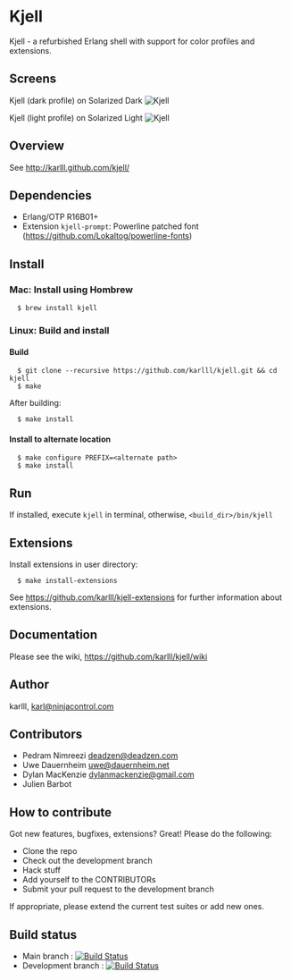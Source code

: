 Kjell
=====

Kjell - a refurbished Erlang shell with support for color profiles and extensions.

## Screens

Kjell (dark profile) on Solarized Dark
![Kjell](http://karlll.github.io/kjell/images/kjell_demo_3_dark.png)

Kjell (light profile) on Solarized Light
![Kjell](http://karlll.github.io/kjell/images/kjell_demo_3_light.png)

## Overview

See http://karlll.github.com/kjell/

## Dependencies

* Erlang/OTP R16B01+
* Extension `kjell-prompt`: Powerline patched font (https://github.com/Lokaltog/powerline-fonts)

## Install

### Mac: Install using Hombrew

~~~
  $ brew install kjell
~~~  

### Linux: Build and install

#### Build
~~~
  $ git clone --recursive https://github.com/karlll/kjell.git && cd kjell
  $ make
~~~  

After building:
~~~
  $ make install
~~~  

#### Install to alternate location
~~~
  $ make configure PREFIX=<alternate path>
  $ make install
~~~  

## Run

If installed, execute `kjell` in terminal, otherwise, `<build_dir>/bin/kjell`

## Extensions

Install extensions in user directory:
~~~
  $ make install-extensions
~~~

See https://github.com/karlll/kjell-extensions for further information about extensions.

## Documentation

Please see the wiki, https://github.com/karlll/kjell/wiki

## Author

karlll, <karl@ninjacontrol.com>

## Contributors

* Pedram Nimreezi <deadzen@deadzen.com>
* Uwe Dauernheim <uwe@dauernheim.net>
* Dylan MacKenzie <dylanmackenzie@gmail.com>
* Julien Barbot

## How to contribute

Got new features, bugfixes, extensions? Great! Please do the following:

* Clone the repo
* Check out the development branch
* Hack stuff
* Add yourself to the CONTRIBUTORs
* Submit your pull request to the development branch

If appropriate, please extend the current test suites or add new ones.

## Build status

* Main branch : [![Build Status](https://travis-ci.org/karlll/kjell.png?branch=master)](https://travis-ci.org/karlll/kjell)
* Development branch : [![Build Status](https://travis-ci.org/karlll/kjell.png?branch=develop)](https://travis-ci.org/karlll/kjell)
